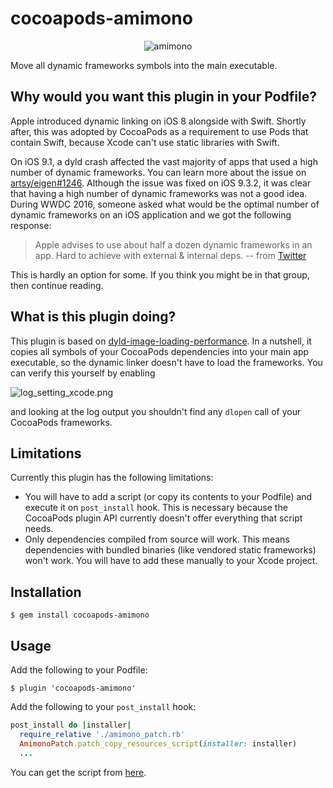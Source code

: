 # cocoapods-amimono

<p align="center">
  <img src="https://dl.dropboxusercontent.com/u/12352209/GitHub/amimono.gif" alt="amimono"/>
</p>

Move all dynamic frameworks symbols into the main executable.

## Why would you want this plugin in your Podfile?

Apple introduced dynamic linking on iOS 8 alongside with Swift. Shortly after, this was adopted by CocoaPods as a requirement to use Pods that contain Swift, because Xcode can't use static libraries with Swift.

On iOS 9.1, a dyld crash affected the vast majority of apps that used a high number of dynamic frameworks. You can learn more about the issue on [artsy/eigen#1246](https://github.com/artsy/eigen/issues/1246). Although the issue was fixed on iOS 9.3.2, it was clear that having a high number of dynamic frameworks was not a good idea. During WWDC 2016, someone asked what would be the optimal number of dynamic frameworks on an iOS application and we got the following response:

> Apple advises to use about half a dozen dynamic frameworks in an app. Hard to achieve with external & internal deps.
> -- from [Twitter](https://twitter.com/arekholko/status/743135179514978304)

This is hardly an option for some. If you think you might be in that group, then continue reading.

## What is this plugin doing?

This plugin is based on [dyld-image-loading-performance](https://github.com/stepanhruda/dyld-image-loading-performance). In a nutshell, it copies all symbols of your CocoaPods dependencies into your main app executable, so the dynamic linker doesn't have to load the frameworks. You can verify this yourself by enabling

![log_setting_xcode.png](https://dl.dropboxusercontent.com/u/12352209/GitHub/log_setting_xcode.png)

and looking at the log output you shouldn't find any `dlopen` call of your CocoaPods frameworks.

## Limitations

Currently this plugin has the following limitations:

* You will have to add a script (or copy its contents to your Podfile) and execute it on `post_install` hook. This is necessary because the CocoaPods plugin API currently doesn't offer everything that script needs.
* Only dependencies compiled from source will work. This means dependencies with bundled binaries (like vendored static frameworks) won't work. You will have to add these manually to your Xcode project.

## Installation

    $ gem install cocoapods-amimono

## Usage

Add the following to your Podfile:

    $ plugin 'cocoapods-amimono'

Add the following to your `post_install` hook:

```ruby
post_install do |installer|
  require_relative './amimono_patch.rb'
  AmimonoPatch.patch_copy_resources_script(installer: installer)
  ...
```

You can get the script from [here](amimono_patch.rb).
